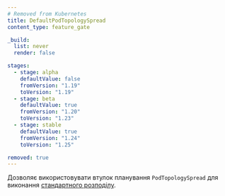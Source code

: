 ```yaml
---
# Removed from Kubernetes
title: DefaultPodTopologySpread
content_type: feature_gate

_build:
  list: never
  render: false

stages:
  - stage: alpha 
    defaultValue: false
    fromVersion: "1.19"
    toVersion: "1.19"
  - stage: beta 
    defaultValue: true
    fromVersion: "1.20"
    toVersion: "1.23"    
  - stage: stable
    defaultValue: true
    fromVersion: "1.24"
    toVersion: "1.25"    

removed: true  
---
```

Дозволяє використовувати втулок планування `PodTopologySpread` для виконання [стандартного розподілу](/docs/concepts/scheduling-eviction/topology-spread-constraints/#internal-default-constraints).
